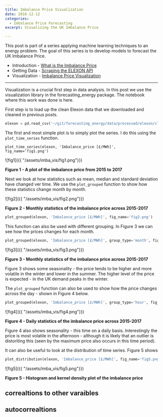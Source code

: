 ```yaml
---
title: Imbalance Price Visualization
date: 2016-12-12
categories:
  - Imbalance Price Forecasting
excerpt: Visualizing the UK Imbalance Price

---
```


This post is part of a series applying machine learning techniques to an energy problem.  The goal of this series is to develop models to forecast the UK Imbalance Price.  
- Introduction - [What is the Imbalance Price](http://adgefficiency.com/what-is-the-uk-imbalance-price/)
- Getting Data - [Scraping the ELEXON API](http://adgefficiency.com/elexon-api-web-scraping-using-python/)
- Visualization - [Imbalance Price Visualization](https://adgefficiency.com/imbalance-price-visualization/)

---

Visualization is a crucial first step in data analysis.  In this post we use the visualization library in the forecasting_energy package.  The notebook where this work was done is here.

First step is to load up the clean Elexon data that we downloaded and cleaned in previous posts.

```python
elexon = pd.read_csv('~/git/forecasting_energy/data/processed/elexon/clean.csv', index_col=0, parse_dates=True)
```

The first and most simple plot is to simply plot the series.  I do this using the `plot_time_series` function.

```
plot_time_series(elexon, 'Imbalance_price [£/MWh]', fig_name='fig1.png')
```

![fig1]({{ "/assets/imba_vis/fig1.png"}}) 

**Figure 1 - A plot of the imbalance price from 2015 to 2017**

Next we look at how statistics such as mean, median and standard deviation have changed ver time.  We use the `plot_grouped` function to show how these statistics change month by month.

![fig2]({{ "/assets/imba_vis/fig2.png"}}) 

**Figure 2 - Monthly statistics of the imbalance price across 2015-2017**

```python 
plot_grouped(elexon, 'Imbalance_price [£/MWh]', fig_name='fig2.png')
```

This function can also be used with different grouping.  In Figure 3 we can see how the prices changes for each month.

```python
plot_grouped(elexon, 'Imbalance_price [£/MWh]', group_type='month', fig_name='fig3.png')
```

![fig3]({{ "/assets/imba_vis/fig3.png"}}) 

**Figure 3 - Monthly statistics of the imbalance price across 2015-2017** 

Figure 3 shows some seasonality - the price tends to be higher and more volatile in the winter and lower in the summer.  The higher level of the price is expected - in the UK demand peaks in the winter.

The `plot_grouped` function can also be used to show how the price changes across the day - shown in Figure 4 below.

```python
plot_grouped(elexon, 'Imbalance_price [£/MWh]', group_type='hour', fig_name='fig4.png')
```

![fig4]({{ "/assets/imba_vis/fig4.png"}}) 

**Figure 4 - Daily statistics of the imbalance price across 2015-2017** 

Figure 4 also shows seasonality - this time on a daily basis.  Interestingly the price is most volatile in the afternoon - although it is likely that an outlier is distoriting this (seen by the maximum price also occurs in this time period).

It can also be useful to look at the distribution of time series.  Figure 5 shows 

```python
plot_distribution(elexon, 'Imbalance_price [£/MWh]', fig_name='fig5.png')
```

![fig5]({{ "/assets/imba_vis/fig5.png"}}) 

**Figure 5 - Histogram and kernel density plot of the imbalance price** 

## correaltions to other varaibles

## autocorrealtions


